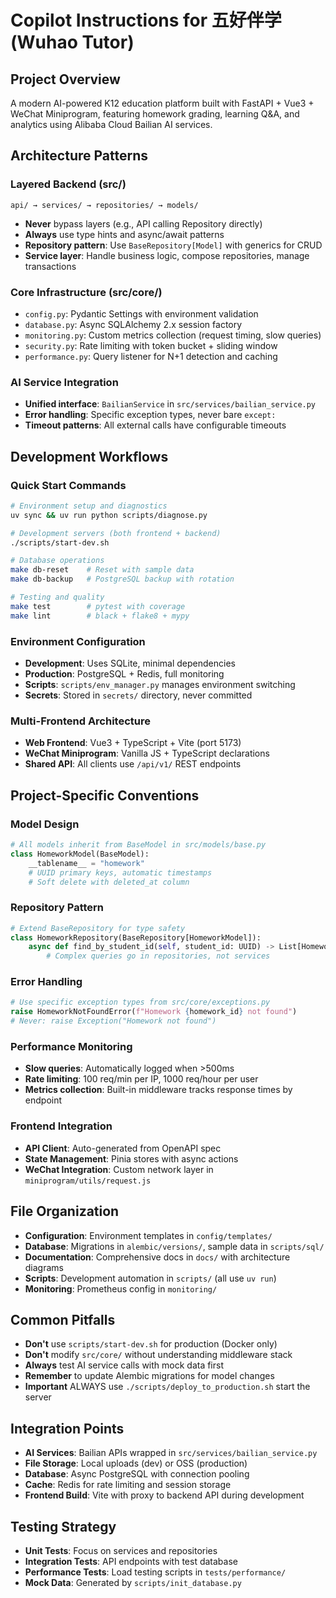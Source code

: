 # Copilot Instructions for 五好伴学 (Wuhao Tutor)

## Project Overview

A modern AI-powered K12 education platform built with FastAPI + Vue3 + WeChat Miniprogram, featuring homework grading, learning Q&A, and analytics using Alibaba Cloud Bailian AI services.

## Architecture Patterns

### Layered Backend (src/)

```
api/ → services/ → repositories/ → models/
```

- **Never** bypass layers (e.g., API calling Repository directly)
- **Always** use type hints and async/await patterns
- **Repository pattern**: Use `BaseRepository[Model]` with generics for CRUD
- **Service layer**: Handle business logic, compose repositories, manage transactions

### Core Infrastructure (src/core/)

- `config.py`: Pydantic Settings with environment validation
- `database.py`: Async SQLAlchemy 2.x session factory
- `monitoring.py`: Custom metrics collection (request timing, slow queries)
- `security.py`: Rate limiting with token bucket + sliding window
- `performance.py`: Query listener for N+1 detection and caching

### AI Service Integration

- **Unified interface**: `BailianService` in `src/services/bailian_service.py`
- **Error handling**: Specific exception types, never bare `except:`
- **Timeout patterns**: All external calls have configurable timeouts

## Development Workflows

### Quick Start Commands

```bash
# Environment setup and diagnostics
uv sync && uv run python scripts/diagnose.py

# Development servers (both frontend + backend)
./scripts/start-dev.sh

# Database operations
make db-reset    # Reset with sample data
make db-backup   # PostgreSQL backup with rotation

# Testing and quality
make test        # pytest with coverage
make lint        # black + flake8 + mypy
```

### Environment Configuration

- **Development**: Uses SQLite, minimal dependencies
- **Production**: PostgreSQL + Redis, full monitoring
- **Scripts**: `scripts/env_manager.py` manages environment switching
- **Secrets**: Stored in `secrets/` directory, never committed

### Multi-Frontend Architecture

- **Web Frontend**: Vue3 + TypeScript + Vite (port 5173)
- **WeChat Miniprogram**: Vanilla JS + TypeScript declarations
- **Shared API**: All clients use `/api/v1/` REST endpoints

## Project-Specific Conventions

### Model Design

```python
# All models inherit from BaseModel in src/models/base.py
class HomeworkModel(BaseModel):
    __tablename__ = "homework"
    # UUID primary keys, automatic timestamps
    # Soft delete with deleted_at column
```

### Repository Pattern

```python
# Extend BaseRepository for type safety
class HomeworkRepository(BaseRepository[HomeworkModel]):
    async def find_by_student_id(self, student_id: UUID) -> List[HomeworkModel]:
        # Complex queries go in repositories, not services
```

### Error Handling

```python
# Use specific exception types from src/core/exceptions.py
raise HomeworkNotFoundError(f"Homework {homework_id} not found")
# Never: raise Exception("Homework not found")
```

### Performance Monitoring

- **Slow queries**: Automatically logged when >500ms
- **Rate limiting**: 100 req/min per IP, 1000 req/hour per user
- **Metrics collection**: Built-in middleware tracks response times by endpoint

### Frontend Integration

- **API Client**: Auto-generated from OpenAPI spec
- **State Management**: Pinia stores with async actions
- **WeChat Integration**: Custom network layer in `miniprogram/utils/request.js`

## File Organization

- **Configuration**: Environment templates in `config/templates/`
- **Database**: Migrations in `alembic/versions/`, sample data in `scripts/sql/`
- **Documentation**: Comprehensive docs in `docs/` with architecture diagrams
- **Scripts**: Development automation in `scripts/` (all use `uv run`)
- **Monitoring**: Prometheus config in `monitoring/`

## Common Pitfalls

- **Don't** use `scripts/start-dev.sh` for production (Docker only)
- **Don't** modify `src/core/` without understanding middleware stack
- **Always** test AI service calls with mock data first
- **Remember** to update Alembic migrations for model changes
- **Important** ALWAYS use `./scripts/deploy_to_production.sh` start the server

## Integration Points

- **AI Services**: Bailian APIs wrapped in `src/services/bailian_service.py`
- **File Storage**: Local uploads (dev) or OSS (production)
- **Database**: Async PostgreSQL with connection pooling
- **Cache**: Redis for rate limiting and session storage
- **Frontend Build**: Vite with proxy to backend API during development

## Testing Strategy

- **Unit Tests**: Focus on services and repositories
- **Integration Tests**: API endpoints with test database
- **Performance Tests**: Load testing scripts in `tests/performance/`
- **Mock Data**: Generated by `scripts/init_database.py`

